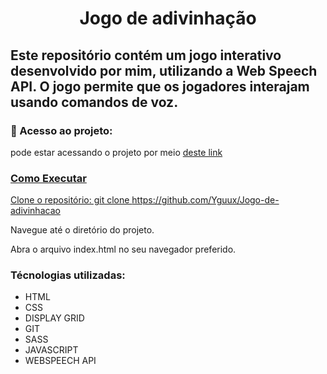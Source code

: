 <h1 align="center">Jogo de adivinhação</h1>

<h2>Este repositório contém um jogo interativo desenvolvido por mim, utilizando a Web Speech API. O jogo permite que os jogadores interajam usando comandos de voz.</h2>

<h3>📁 Acesso ao projeto:</h3>

<p>pode estar acessando o projeto por meio <a href="https://yguux.github.io/Jogo-de-adivinhacao/"> deste link</p>

<h3>Como Executar</h3>

Clone o repositório: git clone https://github.com/Yguux/Jogo-de-adivinhacao

Navegue até o diretório do projeto.

Abra o arquivo index.html no seu navegador preferido.

<h3>Técnologias utilizadas:</h3>

* HTML<br>
* CSS<br>
* DISPLAY GRID<br>
* GIT<br>
* SASS<br>
* JAVASCRIPT<br>
* WEBSPEECH API<br>
